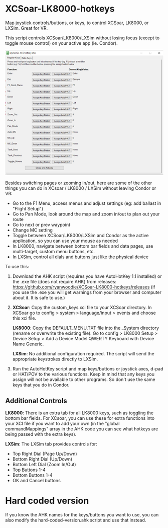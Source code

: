 # XCSoar-LK8000-hotkeys
Map joystick controls/buttons, or keys, to control XCSoar, LK8000, or LXSim. Great for VR.

This script controls XCSoar/LK8000/LXSim without losing focus (except to toggle mouse control) on your active app (ie. Condor).

![Screen Image](screen.png)

Besides switching pages or zooming in/out, here are some of the other things you can do in XCsoar / LK8000 / LXSim without leaving Condor or VR:
- Go to the F1 Menu, access menus and adjust settings (eg: add ballast in "Flight Setup")
- Go to Pan Mode, look around the map and zoom in/out to plan out your route
- Go to next or prev waypoint
- Change MC setting
- Toggle between XCSoar/LK8000/LXSim and Condor as the active application, so you can use your mouse as needed
- In LK8000, navigate between bottom bar fields and data pages, use multi-target, custom menu buttons, etc.
- In LXSim, control all dials and buttons just like the physical device

To use this:
1. Download the AHK script (requires you have AutoHotKey 1.1 installed) or the .exe file (does not require AHK) from releases: https://github.com/ryanwoodie/XCSoar-LK8000-hotkeys/releases (if you use the .exe you will get warnings from your browser and computer about it. It is safe to use.)
2. **XCSoar**: Copy the custom_keys.xci file to your XCSoar directory. In XCSoar go to config > system > language/input > events and choose this xci file.

   **LK8000**: Copy the DEFAULT_MENU.TXT file into the _System directory (rename or overwrite the existing file). Go to config > LK8000 Setup > Device Setup > Add a Device Model QWERTY Keyboard with Device Name Generic.
   
   **LXSim**: No additional configuration required. The script will send the appropriate keystrokes directly to LXSim.
3. Run the AutoHotKey script and map keys/buttons or joystick axes, d-pad or HAT/POV to the various functions. Keep in mind that any keys you assign will not be available to other programs. So don't use the same keys that you do in Condor.

## Additional Controls

**LK8000**: There is an extra tab for all LK8000 keys, such as toggling the bottom bar fields. For XCsoar, you can use these for extra functions into your XCI file if you want to add your own (in the "global commandMappings" array in the AHK code you can see what hotkeys are being passed with the extra keys).

**LXSim**: The LXSim tab provides controls for:
- Top Right Dial (Page Up/Down)
- Bottom Right Dial (Up/Down)
- Bottom Left Dial (Zoom In/Out)
- Top Buttons 1-4
- Bottom Buttons 1-4
- OK and Cancel buttons

# Hard coded version
If you know the AHK names for the keys/buttons you want to use, you can also modify the hard-coded-version.ahk script and use that instead.